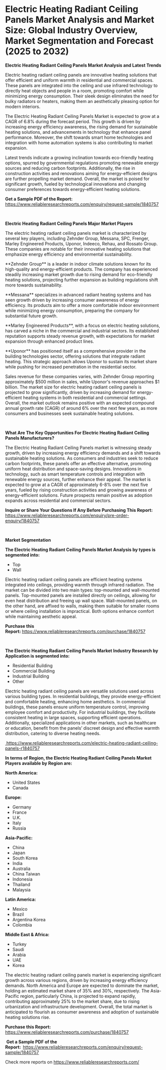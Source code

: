 <p><h1>Electric Heating Radiant Ceiling Panels Market Analysis and Market Size: Global Industry Overview, Market Segmentation and Forecast (2025 to 2032)</h1></p><p><strong>Electric Heating Radiant Ceiling Panels Market Analysis and Latest Trends</strong></p>
<p><p>Electric heating radiant ceiling panels are innovative heating solutions that offer efficient and uniform warmth in residential and commercial spaces. These panels are integrated into the ceiling and use infrared technology to directly heat objects and people in a room, promoting comfort while minimizing energy consumption. Their sleek design eliminates the need for bulky radiators or heaters, making them an aesthetically pleasing option for modern interiors.</p><p>The Electric Heating Radiant Ceiling Panels Market is expected to grow at a CAGR of 6.8% during the forecast period. This growth is driven by increasing energy efficiency awareness, the rising demand for sustainable heating solutions, and advancements in technology that enhance panel performance. Moreover, the shift towards smart home technologies and integration with home automation systems is also contributing to market expansion. </p><p>Latest trends indicate a growing inclination towards eco-friendly heating options, spurred by governmental regulations promoting renewable energy sources and reducing carbon footprints. Additionally, the rise in construction activities and renovations aiming for energy-efficient designs are further propelling market demand. Overall, the market is poised for significant growth, fueled by technological innovations and changing consumer preferences towards energy-efficient heating solutions.</p></p>
<p><strong>Get a Sample PDF of the Report:&nbsp;</strong> <a href="https://www.reliableresearchreports.com/enquiry/request-sample/1840757?utm_campaign=2260&utm_medium=2&utm_source=Github&utm_content=ia&utm_term=28022025&utm_id=electric-heating-radiant-ceiling-panels">https://www.reliableresearchreports.com/enquiry/request-sample/1840757</a></p>
<p>&nbsp;</p>
<p><strong>Electric Heating Radiant Ceiling Panels Major Market Players</strong></p>
<p><p>The electric heating radiant ceiling panels market is characterized by several key players, including Zehnder Group, Messana, SPC, Frenger, Marley Engineered Products, Uponor, Indeeco, Rehau, and Rossato Group. These companies are notable for their innovative heating solutions that emphasize energy efficiency and environmental sustainability.</p><p>**Zehnder Group** is a leader in indoor climate solutions known for its high-quality and energy-efficient products. The company has experienced steadily increasing market growth due to rising demand for eco-friendly heating solutions, projecting further expansion as building regulations shift more towards sustainability.</p><p>**Messana** specializes in advanced radiant heating systems and has seen growth driven by increasing consumer awareness of energy efficiency. Its products aim to offer a more comfortable indoor environment while minimizing energy consumption, preparing the company for substantial future growth.</p><p>**Marley Engineered Products**, with a focus on electric heating solutions, has carved a niche in the commercial and industrial sectors. Its established reputation supports steady revenue growth, with expectations for market expansion through enhanced product lines.</p><p>**Uponor** has positioned itself as a comprehensive provider in the building technologies sector, offering solutions that integrate radiant heating. This strategic approach allows Uponor to sustain its market share while pushing for increased penetration in the residential sector.</p><p>Sales revenue for these companies varies, with Zehnder Group reporting approximately $500 million in sales, while Uponor's revenue approaches $1 billion. The market size for electric heating radiant ceiling panels is projected to grow significantly, driven by increasing demand for energy-efficient heating systems in both residential and commercial settings. Overall, the market outlook remains positive with an expected compound annual growth rate (CAGR) of around 6% over the next few years, as more consumers and businesses seek sustainable heating solutions.</p></p>
<p>&nbsp;</p>
<p><strong>What Are The Key Opportunities For Electric Heating Radiant Ceiling Panels Manufacturers?</strong></p>
<p><p>The Electric Heating Radiant Ceiling Panels market is witnessing steady growth, driven by increasing energy efficiency demands and a shift towards sustainable heating solutions. As consumers and industries seek to reduce carbon footprints, these panels offer an effective alternative, promoting uniform heat distribution and space-saving designs. Innovations in technology, such as smart temperature controls and integration with renewable energy sources, further enhance their appeal. The market is expected to grow at a CAGR of approximately 6-8% over the next five years, fueled by rising construction activities and growing awareness of energy-efficient solutions. Future prospects remain positive as adoption expands across residential and commercial sectors.</p></p>
<p><strong>Inquire or Share Your Questions If Any Before Purchasing This Report:</strong> <a href="https://www.reliableresearchreports.com/enquiry/pre-order-enquiry/1840757?utm_campaign=2260&utm_medium=2&utm_source=Github&utm_content=ia&utm_term=28022025&utm_id=electric-heating-radiant-ceiling-panels">https://www.reliableresearchreports.com/enquiry/pre-order-enquiry/1840757</a></p>
<p>&nbsp;</p>
<p><strong>Market Segmentation</strong></p>
<p><strong>The Electric Heating Radiant Ceiling Panels Market Analysis by types is segmented into:</strong></p>
<p><ul><li>Top</li><li>Wall</li></ul></p>
<p><p>Electric heating radiant ceiling panels are efficient heating systems integrated into ceilings, providing warmth through infrared radiation. The market can be divided into two main types: top-mounted and wall-mounted panels. Top-mounted panels are installed directly on ceilings, allowing for even heat distribution and freeing up wall space. Wall-mounted panels, on the other hand, are affixed to walls, making them suitable for smaller rooms or where ceiling installation is impractical. Both options enhance comfort while maintaining aesthetic appeal.</p></p>
<p><strong>Purchase this Report:&nbsp;</strong><a href="https://www.reliableresearchreports.com/purchase/1840757?utm_campaign=2260&utm_medium=2&utm_source=Github&utm_content=ia&utm_term=28022025&utm_id=electric-heating-radiant-ceiling-panels">https://www.reliableresearchreports.com/purchase/1840757</a></p>
<p>&nbsp;</p>
<p><strong>The Electric Heating Radiant Ceiling Panels Market Industry Research by Application is segmented into:</strong></p>
<p><ul><li>Residential Building</li><li>Commercial Building</li><li>Industrial Building</li><li>Other</li></ul></p>
<p><p>Electric heating radiant ceiling panels are versatile solutions used across various building types. In residential buildings, they provide energy-efficient and comfortable heating, enhancing home aesthetics. In commercial buildings, these panels ensure uniform temperature control, improving employee comfort and productivity. For industrial buildings, they facilitate consistent heating in large spaces, supporting efficient operations. Additionally, specialized applications in other markets, such as healthcare or education, benefit from the panels’ discreet design and effective warmth distribution, catering to diverse heating needs.</p></p>
<p><a href="https://www.reliableresearchreports.com/electric-heating-radiant-ceiling-panels-r1840757?utm_campaign=2260&utm_medium=2&utm_source=Github&utm_content=ia&utm_term=28022025&utm_id=electric-heating-radiant-ceiling-panels">&nbsp;https://www.reliableresearchreports.com/electric-heating-radiant-ceiling-panels-r1840757</a></p>
<p><strong>In terms of Region, the Electric Heating Radiant Ceiling Panels Market Players available by Region are:</strong></p>
<p>
    <p> <strong> North America: </strong>
        <ul>
            <li>United States</li>
            <li>Canada</li>
        </ul>
        </p> 
    <p> <strong> Europe: </strong>
        <ul>
            <li>Germany</li>
            <li>France</li>
            <li>U.K.</li>
            <li>Italy</li>
            <li>Russia</li>
        </ul>
        </p> 
    <p> <strong> Asia-Pacific: </strong>
        <ul>
            <li>China</li>
            <li>Japan</li>
            <li>South Korea</li>
            <li>India</li>
            <li>Australia</li>
            <li>China Taiwan</li>
            <li>Indonesia</li>
            <li>Thailand</li>
            <li>Malaysia</li>
        </ul>
        </p> 
    <p> <strong> Latin America: </strong>
        <ul>
            <li>Mexico</li>
            <li>Brazil</li>
            <li>Argentina Korea</li>
            <li>Colombia</li>
        </ul>
        </p> 
    <p> <strong> Middle East & Africa: </strong>
        <ul>
            <li>Turkey</li>
            <li>Saudi</li>
            <li>Arabia</li>
            <li>UAE</li>
            <li>Korea</li>
        </ul>
    </p>
    </p>
<p><p>The electric heating radiant ceiling panels market is experiencing significant growth across various regions, driven by increasing energy efficiency demands. North America and Europe are expected to dominate the market, holding an estimated market share of 35% and 30%, respectively. The Asia-Pacific region, particularly China, is projected to expand rapidly, contributing approximately 25% to the market share, due to rising urbanization and infrastructure development. Overall, the total market is anticipated to flourish as consumer awareness and adoption of sustainable heating solutions rise.</p></p>
<p><strong>Purchase this Report: </strong><a href="https://www.reliableresearchreports.com/purchase/1840757?utm_campaign=2260&utm_medium=2&utm_source=Github&utm_content=ia&utm_term=28022025&utm_id=electric-heating-radiant-ceiling-panels">https://www.reliableresearchreports.com/purchase/1840757</a></p>
<p>&nbsp;<strong>Get a Sample PDF of the Report:&nbsp;&nbsp;</strong><a href="https://www.reliableresearchreports.com/enquiry/request-sample/1840757?utm_campaign=2260&utm_medium=2&utm_source=Github&utm_content=ia&utm_term=28022025&utm_id=electric-heating-radiant-ceiling-panels">https://www.reliableresearchreports.com/enquiry/request-sample/1840757</a></p>
<p><strong></strong></p>
<p>Check more reports on <a href="https://www.reliableresearchreports.com/?utm_campaign=2260&utm_medium=2&utm_source=Github&utm_content=ia&utm_term=28022025&utm_id=electric-heating-radiant-ceiling-panels">https://www.reliableresearchreports.com/</a></p>